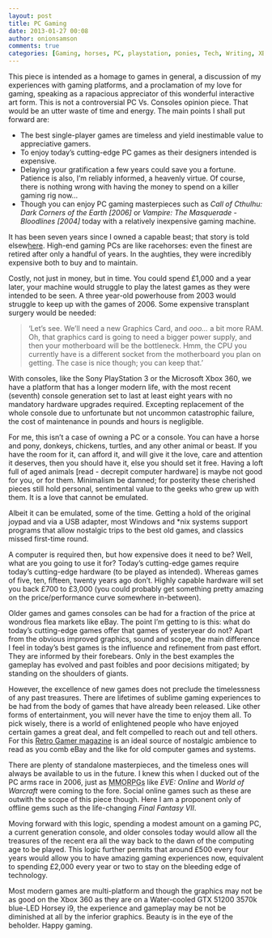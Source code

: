 ```yaml
---
layout: post
title: PC Gaming
date: 2013-01-27 00:08
author: onionsamson
comments: true
categories: [Gaming, horses, PC, playstation, ponies, Tech, Writing, XBOX 360]
---
```

<p>This piece is intended as a homage to games in general, a discussion of my experiences with gaming platforms, and a proclamation of my love for gaming, speaking as a rapacious appreciator of this wonderful interactive art form. This is not a controversial PC Vs. Consoles opinion piece. That would be an utter waste of time and energy. The main points I shall put forward are:</p>
<ul>
<li>The best single-player games are timeless and yield inestimable value to appreciative gamers.</li>
<li>To enjoy today’s cutting-edge PC games as their designers intended is  expensive.</li>
<li>Delaying your gratification a few years could save you a fortune. Patience is also, I’m reliably informed, a heavenly virtue. Of course, there is nothing wrong with having the money to spend on a killer gaming rig now…</li>
<li>Though you can enjoy PC gaming masterpieces such as <em>Call of Cthulhu: Dark Corners of the Earth [2006]</em> or <em>Vampire: The Masquerade - Bloodlines [2004]</em> today with a relatively inexpensive gaming machine.</li>
</ul>
<p>It has been seven years since I owned a capable beast; that story is told elsew<a href="https://www.onionsamson.com/diary/2011/7/22/the-apple-of-my-eye.html&quot;">here</a>. High-end gaming PCs are like racehorses: even the finest are retired after only a handful of years. In the aughties, they were incredibly expensive both to buy and to maintain.</p>
<p>Costly, not just in money, but in time. You could spend £1,000 and a year later, your machine would struggle to play the latest games as they were intended to be seen.  A three year-old powerhouse from 2003 would struggle to keep up with the games of 2006. Some expensive transplant surgery would be needed:</p>
<blockquote>
<p>‘Let’s see. We’ll need a new Graphics Card, and <em>ooo…</em> a bit more RAM. Oh, that graphics card is going to need a bigger power supply, and then your motherboard will be the bottleneck. Hmm, the CPU you currently have is a different socket from the motherboard you plan on getting. The case is nice though; you can keep that.’</p>
</blockquote>
<p>With consoles, like the Sony PlayStation 3 or the Microsoft Xbox 360, we have a platform that has a longer modern life, with the most recent (seventh) console generation set to last at least eight years with no mandatory hardware upgrades required. Excepting replacement of the whole console due to unfortunate but not uncommon catastrophic failure, the cost of maintenance in pounds and hours is negligible.</p>
<p>For me, this isn’t a case of owning a PC or a console. You can have a horse and pony, donkeys, chickens, turtles, and any other animal or beast. If you have the room for it, can afford it, and will give it the love, care and attention it deserves, then you should have it, else you should set it free. Having a loft full of aged animals [read - decrepit computer hardware] is maybe not good for you, or for them. Minimalism be damned; for posterity these cherished pieces still hold personal, sentimental value to the geeks who grew up with them. It is a love that cannot be emulated.</p>
<p>Albeit it can be emulated, some of the time. Getting a hold of the original joypad and via a USB adapter, most Windows and *nix systems support programs that allow nostalgic trips to the best old games, and classics missed first-time round.</p>
<p>A computer is required then, but how expensive does it need to be? Well, what are you going to use it for? Today’s cutting-edge games require today’s cutting-edge hardware (to be played as intended). Whereas games of five, ten, fifteen, twenty years ago don’t. Highly capable hardware will set you back £700 to £3,000 (you could probably get something pretty amazing on the price/performance curve somewhere in-between).</p>
<p>Older games and games consoles can be had for a fraction of the price at wondrous flea markets like eBay. The point I’m getting to is this: what do today’s cutting-edge games offer that games of yesteryear do not? Apart from the obvious improved graphics, sound and scope, the main difference I feel in today’s best games is the influence and refinement from past effort. They are informed by their forebears. Only in the best examples the gameplay has evolved and past foibles and poor decisions mitigated; by standing on the shoulders of giants.</p>
<p>However, the excellence of new games does not preclude the timelessness of any past treasures. There are lifetimes of sublime gaming experiences to be had from the body of games that have already been released. Like other forms of entertainment, you will never have the time to enjoy them all. To pick wisely, there is a world of enlightened people who have enjoyed certain games a great deal, and felt compelled to reach out and tell others. For this <a href="http://retrogamer.net">Retro Gamer magazine</a> is an ideal source of nostalgic ambience to read as you comb eBay and the like for old computer games and systems.</p>
<p>There are plenty of standalone masterpieces, and the timeless ones will always be available to us in the future. I knew this when I ducked out of the PC arms race in 2006, just as <abbr title="Massively Multiplayer Online Roleplaying Games">MMORPGs</abbr> like <em>EVE: Online</em> and <em>World of Warcraft</em> were coming to the fore. Social online games such as these are outwith the scope of this piece though. Here I am a proponent only of offline gems such as the life-changing <em>Final Fantasy VII</em>.</p>
<p>Moving forward with this logic, spending a modest amount on a gaming PC, a current generation console, and older consoles today would allow all the treasures of the recent era all the way back to the dawn of the computing age to be played. This logic further permits that around £500 every four years would allow you to have amazing gaming experiences now, equivalent to spending £2,000 every year or two to stay on the bleeding edge of technology. </p>
<p>Most modern games are multi-platform and though the graphics may not be as good on the Xbox 360 as they are on a Water-cooled GTX 51200 3570k blue-LED Horsey i9, the experience and gameplay may be not be diminished at all by the inferior graphics. Beauty is in the eye of the beholder. Happy gaming.</p>
